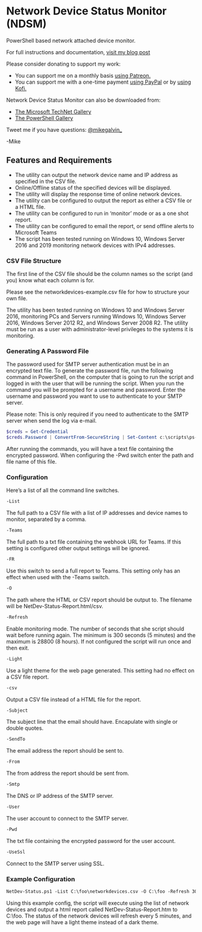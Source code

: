# Network Device Status Monitor (NDSM)

PowerShell based network attached device monitor.

For full instructions and documentation, [visit my blog post](https://gal.vin/posts/network-device-status)

Please consider donating to support my work:

* You can support me on a monthly basis [using Patreon.](https://www.patreon.com/mikegalvin)
* You can support me with a one-time payment [using PayPal](https://www.paypal.me/digressive) or by [using Kofi.](https://ko-fi.com/mikegalvin)

Network Device Status Monitor can also be downloaded from:

* [The Microsoft TechNet Gallery](https://gallery.technet.microsoft.com/Network-Device-Status-088f7b00?redir=0)
* [The PowerShell Gallery](https://www.powershellgallery.com/packages/NetDev-Status)

Tweet me if you have questions: [@mikegalvin_](https://twitter.com/mikegalvin_)

-Mike

## Features and Requirements

* The utility can output the network device name and IP address as specified in the CSV file.
* Online/Offline status of the specified devices will be displayed.
* The utility will display the response time of online network devices.
* The utility can be configured to output the report as either a CSV file or a HTML file.
* The utility can be configured to run in ‘monitor’ mode or as a one shot report.
* The utility can be configured to email the report, or send offline alerts to Microsoft Teams
* The script has been tested running on Windows 10, Windows Server 2016 and 2019 monitoring network devices with IPv4 addresses.

### CSV File Structure

The first line of the CSV file should be the column names so the script (and you) know what each column is for.

Please see the networkdevices-example.csv file for how to structure your own file.

The utility has been tested running on Windows 10 and Windows Server 2016, monitoring PCs and Servers running Windows 10, Windows Server 2016, Windows Server 2012 R2, and Windows Server 2008 R2. The utility must be run as a user with administrator-level privileges to the systems it is monitoring.

### Generating A Password File

The password used for SMTP server authentication must be in an encrypted text file. To generate the password file, run the following command in PowerShell, on the computer that is going to run the script and logged in with the user that will be running the script. When you run the command you will be prompted for a username and password. Enter the username and password you want to use to authenticate to your SMTP server.

Please note: This is only required if you need to authenticate to the SMTP server when send the log via e-mail.

``` powershell
$creds = Get-Credential
$creds.Password | ConvertFrom-SecureString | Set-Content c:\scripts\ps-script-pwd.txt
```

After running the commands, you will have a text file containing the encrypted password. When configuring the -Pwd switch enter the path and file name of this file.

### Configuration

Here’s a list of all the command line switches.

``` txt
-List
```

The full path to a CSV file with a list of IP addresses and device names to monitor, separated by a comma.

``` txt
-Teams
```

The full path to a txt file containing the webhook URL for Teams. If this setting is configured other output settings will be ignored.

``` txt
-FR
```

Use this switch to send a full report to Teams. This setting only has an effect when used with the -Teams switch.

``` txt
-O
```

The path where the HTML or CSV report should be output to. The filename will be NetDev-Status-Report.html/csv.

``` txt
-Refresh
```

Enable monitoring mode. The number of seconds that she script should wait before running again. The minimum is 300 seconds (5 minutes)
and the maximum is 28800 (8 hours). If not configured the script will run once and then exit.

``` txt
-Light
```

Use a light theme for the web page generated. This setting had no effect on a CSV file report.

``` txt
-csv
```

Output a CSV file instead of a HTML file for the report.

``` txt
-Subject
```

The subject line that the email should have. Encapulate with single or double quotes.

``` txt
-SendTo
```

The email address the report should be sent to.

``` txt
-From
```

The from address the report should be sent from.

``` txt
-Smtp
```

The DNS or IP address of the SMTP server.

``` txt
-User
```

The user account to connect to the SMTP server.

``` txt
-Pwd
```

The txt file containing the encrypted password for the user account.

``` txt
-UseSsl
```

Connect to the SMTP server using SSL.

### Example Configuration

``` txt
NetDev-Status.ps1 -List C:\foo\networkdevices.csv -O C:\foo -Refresh 300 -Light
```

Using this example config, the script will execute using the list of network devices and output a html report called NetDev-Status-Report.htm to C:\foo. The status of the network devices will refresh every 5 minutes, and the web page will have a light theme instead of a dark theme.
